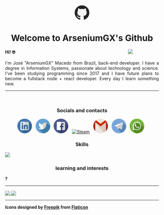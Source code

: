 <a href="#"><p align="center"><img width="48px" src="./icons/github.svg" alt="Github" /></p></a>
<h1 align="center">Welcome to ArseniumGX's Github </h1>
<a href="#"><img align="right" width="20%" src="https://media.giphy.com/media/CEHtFH3rJ6xdhBUKIT/giphy.gif"/></a>

<h4>Hi! 🤓 </h4>

<p align="justify">
   I'm José "ArseniumGX" Macedo from Brazil, back-end developer. I have a degree in Information Systems, passionate about technology and science. I've been studying programming since 2017 and I have future plans to become a fullstack node + react developer. Every day I learn something new. 
</p>

<hr/>
<br/>

<h3 align="center">Socials and contacts</h3>

<p align="center">
   <a href="https://www.linkedin.com/in/arseniumgx" target="_blank"><img width="48px" src="./icons/linkedin.svg" alt="Linkedin" /></a> &nbsp;
   <a href="https://twitter.com/arseniumgx" target="_blank"><img width="48px" src="./icons/twitter.svg" alt="Twitter" /></a> &nbsp;
   <a href="https://www.facebook.com/arseniumgx" target="_blank"><img width="48px" src="./icons/facebook.svg" alt="Facebook" /></a> &nbsp;
   <a href="https://steamcommunity.com/profiles/76561198144096375/" target="_blank"><img width="48px" src="https://store.steampowered.com/favicon.ico" alt="Steam" /></a> &nbsp;
   <a href="mailto:arseniumgx@gmail.com" target="_blank"><img width="48px" src="./icons/gmail.svg" alt="Gmail" /></a> &nbsp;
   <a href="http://t.me/ArseniumGX" target="_blank"><img width="48px" src="./icons/telegram.svg" alt="Telegram" /></a> &nbsp;
   <a href="https://wa.me/message/6PYCIZE4G3ABC1" target="_blank"><img width="48px" src="./icons/whatsapp.svg" alt="Whatsapp" /></a> &nbsp;
</p>




















<h3 align="center">Skills</h3>

<a href="#"><img src="https://img.shields.io/badge/JavaScript-F7DF1E?style=for-the-badge&logo=javascript&logoColor=black" /></a>

<h3 align="center">learning and interests</h3>

**?**

<hr>






















<a href="#">
  <img height=180px align="center" src="https://github-readme-stats.vercel.app/api?username=arseniumgx&show_icons=true&theme=midnight-purple&custom_title=ArseniumGX's+Github+stats" />
</a>
<a href="#">
  <img height=180px align="center" src="https://github-readme-stats.vercel.app/api/top-langs/?username=arseniumgx&layout=compact&theme=midnight-purple" />
</a>

<hr>

<strong>Icons designed by <a href="https://www.freepik.com" target="_blank" title="Freepik">Freepik</a> from <a href="https://www.flaticon.com/" target="_blank" title="Flaticon">Flaticon</a></strong>


<!---  **************************************************************************************************************************************************  --->
